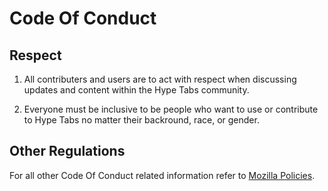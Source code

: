 # Code Of Conduct

## Respect

1. All contributers and users are to act with respect when discussing updates and content within the Hype Tabs community.

2. Everyone must be inclusive to be people who want to use or contribute to Hype Tabs no matter their backround, race, or gender.

## Other Regulations

For all other Code Of Conduct related information refer to [Mozilla Policies](https://www.mozilla.org/en-US/about/governance/policies/participation/).